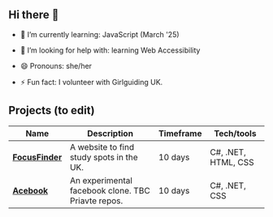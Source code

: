 ## Hi there 👋

- 🌱 I’m currently learning: JavaScript (March '25)
- 🤔 I’m looking for help with: learning Web Accessibility

- 😄 Pronouns: she/her
- ⚡ Fun fact: I volunteer with Girlguiding UK.

Projects (to edit)
-------

| Name                         | Description       | Timeframe | Tech/tools        |
| ---------------------------- | ----------------- | ----------- | ----------------- |
| [**FocusFinder**](https://github.com/KI-22/FocusFinder) | A website to find study spots in the UK. | 10 days | C#, .NET, HTML, CSS |
| [**Acebook**](https://github.com/aysinakpinar/csharp-acebook-mvc-umbrella)  | An experimental facebook clone. TBC Priavte repos. | 10 days |  C#, .NET, CSS |


<!--
**KI-22/KI-22** is a ✨ _special_ ✨ repository because its `README.md` (this file) appears on your GitHub profile.

Here are some ideas to get you started:

- 🔭 I’m currently working on ...
- 🌱 I’m currently learning ...
- 👯 I’m looking to collaborate on ...
- 🤔 I’m looking for help with ...
- 💬 Ask me about ...
- 📫 How to reach me: ...
- 😄 Pronouns: ...
- ⚡ Fun fact: ...
-->
